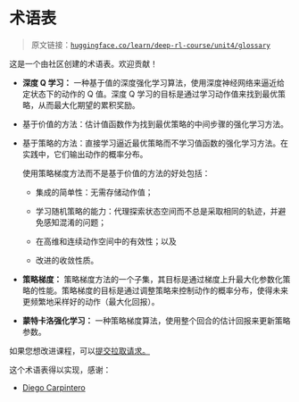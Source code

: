 # 术语表

> 原文链接：[`huggingface.co/learn/deep-rl-course/unit4/glossary`](https://huggingface.co/learn/deep-rl-course/unit4/glossary)

这是一个由社区创建的术语表。欢迎贡献！

+   **深度 Q 学习：** 一种基于值的深度强化学习算法，使用深度神经网络来逼近给定状态下的动作的 Q 值。深度 Q 学习的目标是通过学习动作值来找到最优策略，从而最大化期望的累积奖励。

+   基于价值的方法：估计值函数作为找到最优策略的中间步骤的强化学习方法。

+   基于策略的方法：直接学习逼近最优策略而不学习值函数的强化学习方法。在实践中，它们输出动作的概率分布。

    使用策略梯度方法而不是基于价值的方法的好处包括：

    +   集成的简单性：无需存储动作值；

    +   学习随机策略的能力：代理探索状态空间而不总是采取相同的轨迹，并避免感知混淆的问题；

    +   在高维和连续动作空间中的有效性；以及

    +   改进的收敛性质。

+   **策略梯度：** 策略梯度方法的一个子集，其目标是通过梯度上升最大化参数化策略的性能。策略梯度的目标是通过调整策略来控制动作的概率分布，使得未来更频繁地采样好的动作（最大化回报）。

+   **蒙特卡洛强化学习：** 一种策略梯度算法，使用整个回合的估计回报来更新策略参数。

如果您想改进课程，可以[提交拉取请求。](https://github.com/huggingface/deep-rl-class/pulls)

这个术语表得以实现，感谢：

+   [Diego Carpintero](https://github.com/dcarpintero)
